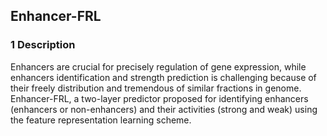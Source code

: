 ## Enhancer-FRL

### 1 Description
Enhancers are crucial for precisely regulation of gene expression, while enhancers identification and strength prediction is challenging because of their freely distribution and tremendous of similar fractions in genome. Enhancer-FRL, a two-layer predictor proposed for identifying enhancers (enhancers or non-enhancers) and their activities (strong and weak) using the feature representation learning scheme.
